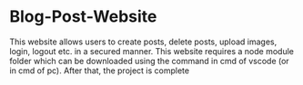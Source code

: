 # Blog-Post-Website
This website allows users to create posts, delete posts, upload images, login, logout etc. in a secured manner.
This website requires a node module folder which can be downloaded using the command in cmd of vscode (or in cmd of pc). After that, the project is complete
